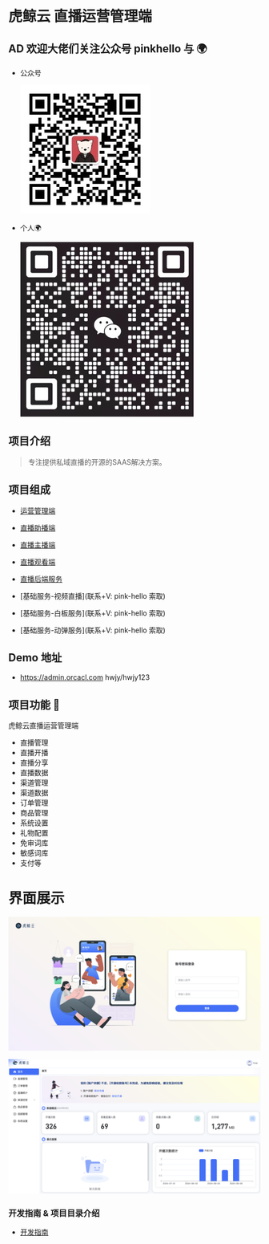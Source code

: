 # 虎鲸云 直播运营管理端

## AD 欢迎大佬们关注公众号 pinkhello 与 🌍 

- 公众号
    
    ![pinkhello](./qrcode.jpg)

- 个人🌍 
    
    ![v](./qrcodegr.jpg)

## 项目介绍
 
 > 专注提供私域直播的开源的SAAS解决方案。
 
## 项目组成

- [运营管理端](https://github.com/orca-yun/orca-admin)

- [直播助播端](https://github.com/orca-yun/assis-client)

- [直播主播端](https://github.com/orca-yun/anchor-client)

- [直播观看端](https://github.com/orca-yun/audience-client)

- [直播后端服务](https://github.com/orca-yun/living)

- [基础服务-视频直播](联系+V: pink-hello 索取)

- [基础服务-白板服务](联系+V: pink-hello 索取)

- [基础服务-动弹服务](联系+V: pink-hello 索取)


## Demo 地址
- https://admin.orcacl.com  hwjy/hwjy123

## 项目功能 🔨

虎鲸云直播运营管理端

- 直播管理
- 直播开播
- 直播分享
- 直播数据
- 渠道管理
- 渠道数据
- 订单管理
- 商品管理
- 系统设置
- 礼物配置
- 免审词库
- 敏感词库
- 支付等

# 界面展示


 ![登陆页](./demo/login.png)


 ![登陆页](./demo/home.png)
 

### 开发指南 & 项目目录介绍

- [开发指南](./README.DEV.md)
